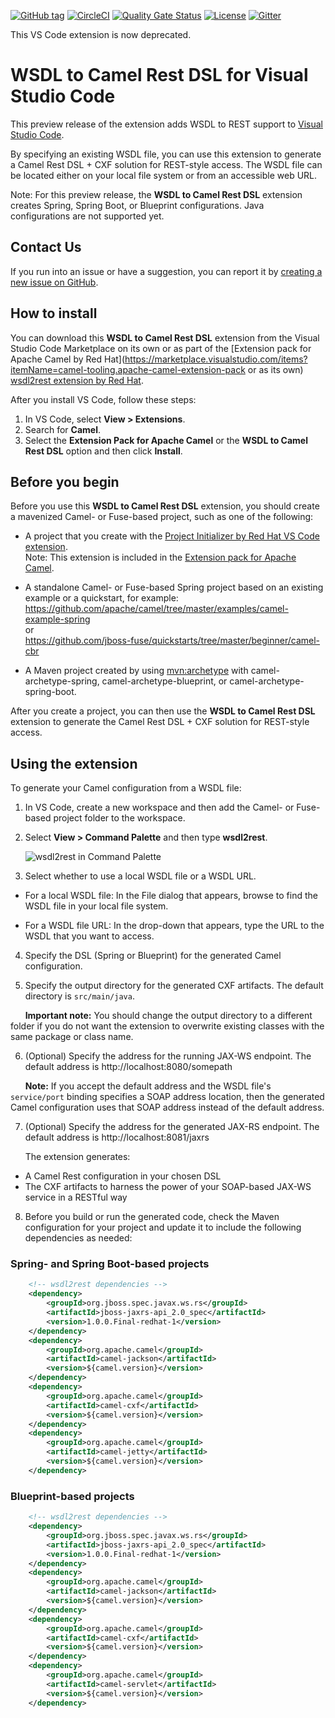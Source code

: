 [![GitHub tag](https://img.shields.io/github/tag/camel-tooling/vscode-wsdl2rest.svg?style=plastic)]()
[![CircleCI](https://circleci.com/gh/circleci/circleci-docs.svg?style=shield)](https://circleci.com/gh/camel-tooling/vscode-wsdl2rest)
[![Quality Gate Status](https://sonarcloud.io/api/project_badges/measure?project=vscode-wsdl2rest&metric=alert_status)](https://sonarcloud.io/dashboard?id=vscode-wsdl2rest)
[![License](https://img.shields.io/badge/license-Apache%202-blue.svg)]()
[![Gitter](https://img.shields.io/gitter/room/camel-tooling/Lobby.js.svg)](https://gitter.im/camel-tooling/Lobby)

This VS Code extension is now deprecated.

# WSDL to Camel Rest DSL for Visual Studio Code
This preview release of the extension adds WSDL to REST support to [Visual Studio Code](https://code.visualstudio.com/).

 By specifying an existing WSDL file, you can use this extension to generate a Camel Rest DSL + CXF solution for REST-style access. The WSDL file can be located either on your local file system or from an accessible web URL.

Note: For this preview release, the **WSDL to Camel Rest DSL** extension creates Spring, Spring Boot, or Blueprint configurations. Java configurations are not supported yet.

## Contact Us
If you run into an issue or have a suggestion, you can report it by [creating a new issue on GitHub](https://github.com/camel-tooling/vscode-wsdl2rest/issues).

## How to install
You can download this **WSDL to Camel Rest DSL** extension from the Visual Studio Code Marketplace on its own or as part of the [Extension pack for Apache Camel by Red Hat](https://marketplace.visualstudio.com/items?itemName=camel-tooling.apache-camel-extension-pack or as its own) [wsdl2rest extension by Red Hat](https://marketplace.visualstudio.com/items?itemName=camel-tooling.vscode-wsdl2rest).

After you install VS Code, follow these steps:
1. In VS Code, select **View > Extensions**.
2. Search for **Camel**.
3. Select the **Extension Pack for Apache Camel** or the **WSDL to Camel Rest DSL** option and then click **Install**.

## Before you begin
Before you use this **WSDL to Camel Rest DSL** extension, you should create a mavenized Camel- or Fuse-based project, such as one of the following:

* A project that you create with the [Project Initializer by Red Hat VS Code extension](https://marketplace.visualstudio.com/items?itemName=redhat.project-initializer).   
Note: This extension is included in the [Extension pack for Apache Camel](https://marketplace.visualstudio.com/items?itemName=camel-tooling.apache-camel-extension-pack).

* A standalone Camel- or Fuse-based Spring project based on an existing example or a quickstart, for example:  
https://github.com/apache/camel/tree/master/examples/camel-example-spring  
or  
https://github.com/jboss-fuse/quickstarts/tree/master/beginner/camel-cbr

* A Maven project created by using [mvn:archetype](http://camel.apache.org/camel-maven-archetypes.html) with camel-archetype-spring, camel-archetype-blueprint, or camel-archetype-spring-boot.

After you create a project, you can then use the **WSDL to Camel Rest DSL** extension to generate the Camel Rest DSL + CXF solution for REST-style access. 

## Using the extension
To generate your Camel configuration from a WSDL file:

1. In VS Code, create a new workspace and then add the Camel- or Fuse-based project folder to the workspace.

2. Select **View > Command Palette** and then type **wsdl2rest**.  

      ![wsdl2rest in Command Palette](./images/wsdl2rest-dropdown.png "wsdl2rest in Command Palette")

3. Select whether to use a local WSDL file or a WSDL URL.

  * For a local WSDL file: In the File dialog that appears, browse to find the WSDL file in your local file system.
  
  * For a WSDL file URL: In the drop-down that appears, type the URL to the WSDL that you want to access.

4. Specify the DSL (Spring or Blueprint) for the generated Camel configuration.  

5. Specify the output directory for the generated CXF artifacts. The default directory is `src/main/java`.  
  
      **Important note:** You should change the output directory to a different folder if you do not want the extension to overwrite  existing classes with the same package or class name.

6. (Optional) Specify the address for the running JAX-WS endpoint. The default address is http://localhost:8080/somepath  
  
      **Note:** If you accept the default address and the WSDL file's `service/port` binding specifies a SOAP address location, then the generated Camel configuration uses that SOAP address instead of the default address.
  
7. (Optional) Specify the address for the generated JAX-RS endpoint. The default address is http://localhost:8081/jaxrs  

      The extension generates:
  * A Camel Rest configuration in your chosen DSL
  * The CXF artifacts to harness the power of your SOAP-based JAX-WS service in a RESTful way


8. Before you build or run the generated code, check the Maven configuration for your project and update it to include the following dependencies as needed:

### Spring- and Spring Boot-based projects

```xml
    <!-- wsdl2rest dependencies -->
    <dependency>
        <groupId>org.jboss.spec.javax.ws.rs</groupId>
        <artifactId>jboss-jaxrs-api_2.0_spec</artifactId>
        <version>1.0.0.Final-redhat-1</version>
    </dependency>
    <dependency>
        <groupId>org.apache.camel</groupId>
        <artifactId>camel-jackson</artifactId>
        <version>${camel.version}</version>
    </dependency>
    <dependency>
        <groupId>org.apache.camel</groupId>
        <artifactId>camel-cxf</artifactId>
        <version>${camel.version}</version>
    </dependency>
    <dependency>
        <groupId>org.apache.camel</groupId>
        <artifactId>camel-jetty</artifactId>
        <version>${camel.version}</version>
    </dependency>
```

### Blueprint-based projects

```xml
    <!-- wsdl2rest dependencies -->
    <dependency>
        <groupId>org.jboss.spec.javax.ws.rs</groupId>
        <artifactId>jboss-jaxrs-api_2.0_spec</artifactId>
        <version>1.0.0.Final-redhat-1</version>
    </dependency>
    <dependency>
        <groupId>org.apache.camel</groupId>
        <artifactId>camel-jackson</artifactId>
        <version>${camel.version}</version>
    </dependency>
    <dependency>
        <groupId>org.apache.camel</groupId>
        <artifactId>camel-cxf</artifactId>
        <version>${camel.version}</version>
    </dependency>
    <dependency>
        <groupId>org.apache.camel</groupId>
        <artifactId>camel-servlet</artifactId>
        <version>${camel.version}</version>
    </dependency>
```

